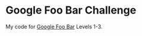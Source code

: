 # Google Foo Bar Challenge

My code for [Google Foo Bar](https://www.google.com/foobar) Levels 1-3.
